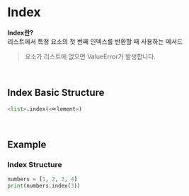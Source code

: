 # Index
**Index란?** <br>
리스트에서 특정 요소의 첫 번째 인덱스를 반환할 때 사용하는 메서드

> 요소가 리스트에 없으면 ValueError가 발생합니다.

<br>

## Index Basic Structure
```python
<list>.index(<ㄸlement>)
```

<br>

## Example
### Index Structure
```python
numbers = [1, 2, 3, 4]  
print(numbers.index(3))
```